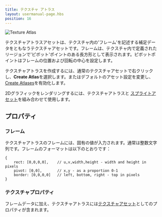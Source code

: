 ```yaml
---
title: テクスチャ アトラス
layout: usermanual-page.hbs
position: 16
---
```


![Texture Atlas][1]

テクスチャアトラスアセットは、テクスチャ内の'フレーム'を記述する補足データをともなうテクスチャアセットです。フレームは、テクスチャ内で定義されたリージョンで'ピボット'ポイントのある長方形として表示されます。ピボットポイントはフレームの位置および回転の中心を設定します。

テクスチャアトラスを作成するには、通常のテクスチャアセットで右クリックし、**Create Atlas**を選択します。またはデフォルトのアセット設定を変更し、 [Create Atlases][3]を有効化します。

2Dグラフィックをレンダリングするには、テクスチャアトラスと [スプライトアセット][4]を組み合わせて使用します。

## プロパティ

### フレーム

テクスチャアトラスのフレームには、固有の値が入力されます。通常は整数文字列です。フレームのフォーマットは以下のとおりです：

```
{
    rect: [0,0,0,0],    // u,v,width,height - width and height in pixels
    pivot: [0,0],       // x,y - as a proportion 0-1
    border: [0,0,0,0]   // left, bottom, right - top in pixels
}
```

### テクスチャプロパティ

フレームデータに加え、テクスチャアトラスには[テクスチャアセット][2]としてのプロパティが含まれます。

[1]: /images/user-manual/assets/texture-atlas/texture-atlas.jpg
[2]: /user-manual/assets/textures
[3]: /user-manual/designer/settings#create-atlases
[4]: /user-manual/assets/sprites
